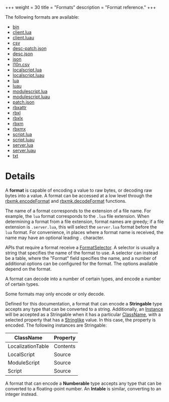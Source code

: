 +++
weight = 30
title = "Formats"
description = "Format reference."
+++

The following formats are available:

<div class="column-list">

<!-- REGION:formats -->
- [bin](/api/formats/bin.md)
- [client.lua](/api/formats/client.lua.md)
- [client.luau](/api/formats/client.luau.md)
- [csv](/api/formats/csv.md)
- [desc-patch.json](/api/formats/desc-patch.json.md)
- [desc.json](/api/formats/desc.json.md)
- [json](/api/formats/json.md)
- [l10n.csv](/api/formats/l10n.csv.md)
- [localscript.lua](/api/formats/localscript.lua.md)
- [localscript.luau](/api/formats/localscript.luau.md)
- [lua](/api/formats/lua.md)
- [luau](/api/formats/luau.md)
- [modulescript.lua](/api/formats/modulescript.lua.md)
- [modulescript.luau](/api/formats/modulescript.luau.md)
- [patch.json](/api/formats/patch.json.md)
- [rbxattr](/api/formats/rbxattr.md)
- [rbxl](/api/formats/rbxl.md)
- [rbxlx](/api/formats/rbxlx.md)
- [rbxm](/api/formats/rbxm.md)
- [rbxmx](/api/formats/rbxmx.md)
- [script.lua](/api/formats/script.lua.md)
- [script.luau](/api/formats/script.luau.md)
- [server.lua](/api/formats/server.lua.md)
- [server.luau](/api/formats/server.luau.md)
- [txt](/api/formats/txt.md)
<!-- /REGION:formats -->

</div>

# Details
A **format** is capable of encoding a value to raw bytes, or decoding raw bytes
into a value. A format can be accessed at a low level through the
[rbxmk.encodeFormat](api/libraries/rbxmk#encodeFormat) and
[rbxmk.decodeFormat](api/libraries/rbxmk#decodeFormat) functions.

The name of a format corresponds to the extension of a file name. For example,
the `lua` format corresponds to the `.lua` file extension. When determining a
format from a file extension, format names are greedy; if a file extension is
`.server.lua`, this will select the `server.lua` format before the `lua` format.
For convenience, in places where a format name is received, the name may have an
optional leading `.` character.

APIs that require a format receive a [FormatSelector](api/types/FormatSelector).
A selector is usually a string that specifies the name of the format to use. A
selector can instead be a table, where the "Format" field specifies the name,
and a number of additional options can be configured for the format. The options
available depend on the format.

A format can decode into a number of certain types, and encode a number of
certain types.

Some formats may only encode or only decode.

Defined for this documentation, a format that can encode a **Stringable** type
accepts any type that can be converted to a string. Additionally, an
[Instance](api/types/Instance) will be accepted as a Stringable when it has a
particular [ClassName](api/types/Instance#ClassName), with a selected property
that has a [Stringlike](api/types/Stringlike) value. In this case, the property
is encoded. The following instances are Stringable:

ClassName         | Property
------------------|---------
LocalizationTable | Contents
LocalScript       | Source
ModuleScript      | Source
Script            | Source

A format that can encode a **Numberable** type accepts any type that can be
converted to a floating-point number. An **Intable** is similar, converting to
an integer instead.
